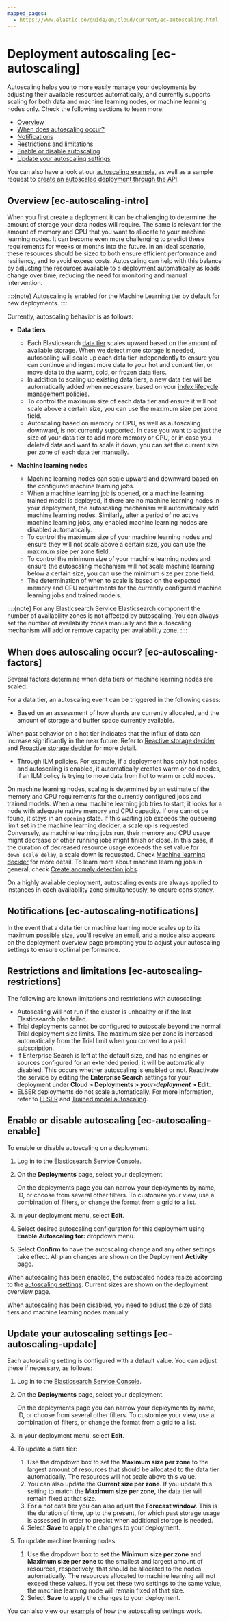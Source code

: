 ```yaml
---
mapped_pages:
  - https://www.elastic.co/guide/en/cloud/current/ec-autoscaling.html
---
```


# Deployment autoscaling [ec-autoscaling]

Autoscaling helps you to more easily manage your deployments by adjusting their available resources automatically, and currently supports scaling for both data and machine learning nodes, or machine learning nodes only. Check the following sections to learn more:

* [Overview](../autoscaling.md#ec-autoscaling-intro)
* [When does autoscaling occur?](../autoscaling.md#ec-autoscaling-factors)
* [Notifications](../autoscaling.md#ec-autoscaling-notifications)
* [Restrictions and limitations](../autoscaling.md#ec-autoscaling-restrictions)
* [Enable or disable autoscaling](../autoscaling.md#ec-autoscaling-enable)
* [Update your autoscaling settings](../autoscaling.md#ec-autoscaling-update)

You can also have a look at our [autoscaling example](ec-autoscaling-example.md), as well as a sample request to [create an autoscaled deployment through the API](ec-autoscaling-api-example.md).


## Overview [ec-autoscaling-intro]

When you first create a deployment it can be challenging to determine the amount of storage your data nodes will require. The same is relevant for the amount of memory and CPU that you want to allocate to your machine learning nodes. It can become even more challenging to predict these requirements for weeks or months into the future. In an ideal scenario, these resources should be sized to both ensure efficient performance and resiliency, and to avoid excess costs. Autoscaling can help with this balance by adjusting the resources available to a deployment automatically as loads change over time, reducing the need for monitoring and manual intervention.

::::{note}
Autoscaling is enabled for the Machine Learning tier by default for new deployments.
::::


Currently, autoscaling behavior is as follows:

* **Data tiers**

    * Each Elasticsearch [data tier](../../manage-data/lifecycle/data-tiers.md) scales upward based on the amount of available storage. When we detect more storage is needed, autoscaling will scale up each data tier independently to ensure you can continue and ingest more data to your hot and content tier, or move data to the warm, cold, or frozen data tiers.
    * In addition to scaling up existing data tiers, a new data tier will be automatically added when necessary, based on your [index lifecycle management policies](../../manage-data/lifecycle/index-lifecycle-management.md).
    * To control the maximum size of each data tier and ensure it will not scale above a certain size, you can use the maximum size per zone field.
    * Autoscaling based on memory or CPU, as well as autoscaling downward, is not currently supported. In case you want to adjust the size of your data tier to add more memory or CPU, or in case you deleted data and want to scale it down, you can set the current size per zone of each data tier manually.

* **Machine learning nodes**

    * Machine learning nodes can scale upward and downward based on the configured machine learning jobs.
    * When a machine learning job is opened, or a machine learning trained model is deployed, if there are no machine learning nodes in your deployment, the autoscaling mechanism will automatically add machine learning nodes. Similarly, after a period of no active machine learning jobs, any enabled machine learning nodes are disabled automatically.
    * To control the maximum size of your machine learning nodes and ensure they will not scale above a certain size, you can use the maximum size per zone field.
    * To control the minimum size of your machine learning nodes and ensure the autoscaling mechanism will not scale machine learning below a certain size, you can use the minimum size per zone field.
    * The determination of when to scale is based on the expected memory and CPU requirements for the currently configured machine learning jobs and trained models.


::::{note}
For any Elasticsearch Service Elasticsearch component the number of availability zones is not affected by autoscaling. You can always set the number of availability zones manually and the autoscaling mechanism will add or remove capacity per availability zone.
::::



## When does autoscaling occur? [ec-autoscaling-factors]

Several factors determine when data tiers or machine learning nodes are scaled.

For a data tier, an autoscaling event can be triggered in the following cases:

* Based on an assessment of how shards are currently allocated, and the amount of storage and buffer space currently available.

When past behavior on a hot tier indicates that the influx of data can increase significantly in the near future. Refer to [Reactive storage decider](autoscaling-deciders.md) and [Proactive storage decider](autoscaling-deciders.md) for more detail.

* Through ILM  policies. For example, if a deployment has only hot nodes and autoscaling is enabled, it automatically creates warm or cold nodes, if an ILM policy is trying to move data from hot to warm or cold nodes.

On machine learning nodes, scaling is determined by an estimate of the memory and CPU requirements for the currently configured jobs and trained models. When a new machine learning job tries to start, it looks for a node with adequate native memory and CPU capacity. If one cannot be found, it stays in an `opening` state. If this waiting job exceeds the queueing limit set in the machine learning decider, a scale up is requested. Conversely, as machine learning jobs run, their memory and CPU usage might decrease or other running jobs might finish or close. In this case, if the duration of decreased resource usage exceeds the set value for `down_scale_delay`, a scale down is requested. Check [Machine learning decider](autoscaling-deciders.md) for more detail. To learn more about machine learning jobs in general, check [Create anomaly detection jobs](/explore-analyze/machine-learning/anomaly-detection/ml-ad-run-jobs.md).

On a highly available deployment, autoscaling events are always applied to instances in each availability zone simultaneously, to ensure consistency.


## Notifications [ec-autoscaling-notifications]

In the event that a data tier or machine learning node scales up to its maximum possible size, you’ll receive an email, and a notice also appears on the deployment overview page prompting you to adjust your autoscaling settings to ensure optimal performance.


## Restrictions and limitations [ec-autoscaling-restrictions]

The following are known limitations and restrictions with autoscaling:

* Autoscaling will not run if the cluster is unhealthy or if the last Elasticsearch plan failed.
* Trial deployments cannot be configured to autoscale beyond the normal Trial deployment size limits. The maximum size per zone is increased automatically from the Trial limit when you convert to a paid subscription.
* If Enterprise Search is left at the default size, and has no engines or sources configured for an extended period, it will be automatically disabled. This occurs whether autoscaling is enabled or not. Reactivate the service by editing the **Enterprise Search** settings for your deployment under **Cloud > Deployments > *your-deployment* > Edit**.
* ELSER deployments do not scale automatically. For more information, refer to [ELSER](../../explore-analyze/machine-learning/nlp/ml-nlp-elser.md) and [Trained model autoscaling](../../explore-analyze/machine-learning/nlp/ml-nlp-auto-scale.md).


## Enable or disable autoscaling [ec-autoscaling-enable]

To enable or disable autoscaling on a deployment:

1. Log in to the [Elasticsearch Service Console](https://cloud.elastic.co?page=docs&placement=docs-body).
2. On the **Deployments** page, select your deployment.

    On the deployments page you can narrow your deployments by name, ID, or choose from several other filters. To customize your view, use a combination of filters, or change the format from a grid to a list.

3. In your deployment menu, select **Edit**.
4. Select desired autoscaling configuration for this deployment using **Enable Autoscaling for:** dropdown menu.
5. Select **Confirm** to have the autoscaling change and any other settings take effect. All plan changes are shown on the Deployment **Activity** page.

When autoscaling has been enabled, the autoscaled nodes resize according to the [autoscaling settings](../autoscaling.md#ec-autoscaling-update). Current sizes are shown on the deployment overview page.

When autoscaling has been disabled, you need to adjust the size of data tiers and machine learning nodes manually.


## Update your autoscaling settings [ec-autoscaling-update]

Each autoscaling setting is configured with a default value. You can adjust these if necessary, as follows:

1. Log in to the [Elasticsearch Service Console](https://cloud.elastic.co?page=docs&placement=docs-body).
2. On the **Deployments** page, select your deployment.

    On the deployments page you can narrow your deployments by name, ID, or choose from several other filters. To customize your view, use a combination of filters, or change the format from a grid to a list.

3. In your deployment menu, select **Edit**.
4. To update a data tier:

    1. Use the dropdown box to set the **Maximum size per zone** to the largest amount of resources that should be allocated to the data tier automatically. The resources will not scale above this value.
    2. You can also update the **Current size per zone**. If you update this setting to match the **Maximum size per zone**, the data tier will remain fixed at that size.
    3. For a hot data tier you can also adjust the **Forecast window**. This is the duration of time, up to the present, for which past storage usage is assessed in order to predict when additional storage is needed.
    4. Select **Save** to apply the changes to your deployment.

5. To update machine learning nodes:

    1. Use the dropdown box to set the **Minimum size per zone** and **Maximum size per zone** to the smallest and largest amount of resources, respectively, that should be allocated to the nodes automatically. The resources allocated to machine learning will not exceed these values. If you set these two settings to the same value, the machine learning node will remain fixed at that size.
    2. Select **Save** to apply the changes to your deployment.


You can also view our [example](ec-autoscaling-example.md) of how the autoscaling settings work.
